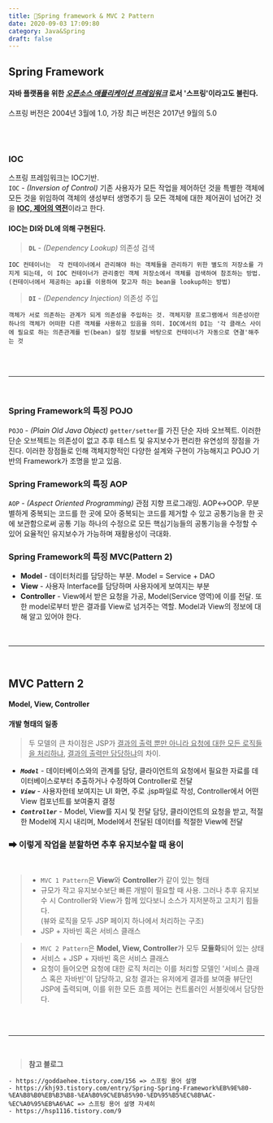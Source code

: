 ```yaml
---
title: 🔌Spring framework & MVC 2 Pattern
date: 2020-09-03 17:09:80
category: Java&Spring
draft: false
---
```


## Spring Framework

#### 자바 플랫폼을 위한 <u>_오픈소스 애플리케이션 프레임워크_</u> 로서 '스프링'이라고도 불린다.

스프링 버전은 2004년 3월에 1.0, 가장 최근 버전은 2017년 9월의 5.0

<br><br>

### IOC

스프링 프레임워크는 IOC기반.  
`IOC` - _(Inversion of Control)_ 기존 사용자가 모든 작업을 제어하던 것을 특별한 객체에 모든 것을 위임하여 객체의 생성부터 생명주기 등 모든 객체에 대한 제어권이 넘어간 것을 <u>**IOC, 제어의 역전**</u>이라고 한다.

#### IOC는 **DI**와 **DL**에 의해 구현된다.

> **`DL`** - _(Dependency Lookup)_ 의존성 검색

    IOC 컨테이너는  각 컨테이너에서 관리해야 하는 객체들을 관리하기 위한 별도의 저장소를 가지게 되는데, 이 IOC 컨테이너가 관리중인 객체 저장소에서 객체를 검색하여 참조하는 방법.(컨테이너에서 제공하는 api를 이용하여 찾고자 하는 bean을 lookup하는 방법)

> **`DI`** - _(Dependency Injection)_ 의존성 주입

    객체가 서로 의존하는 관계가 되게 의존성을 주입하는 것. 객체지향 프로그램에서 의존성이란 하나의 객체가 어떠한 다른 객체를 사용하고 있음을 의미. IOC에서의 DI는 '각 클래스 사이에 필요로 하는 의존관계를 빈(bean) 설정 정보를 바탕으로 컨테이너가 자동으로 연결'해주는 것

<br><br>

---

<br>

### Spring Framework의 특징 **POJO**

`POJO` - _(Plain Old Java Object)_ `getter/setter`를 가진 단순 자바 오브젝트. 이러한 단순 오브젝트는 의존성이 없고 추후 테스트 및 유지보수가 편리한 유연성의 장점을 가진다. 이러한 장점들로 인해 객체지향적인 다양한 설계와 구현이 가능해지고 POJO 기반의 Framework가 조명을 받고 있음.

### Spring Framework의 특징 **AOP**

`AOP` - _(Aspect Oriented Programming)_ 관점 지향 프로그래밍. AOP↔OOP. 무분별하게 중복되는 코드를 한 곳에 모아 중복되는 코드를 제거할 수 있고 공통기능을 한 곳에 보관함으로써 공통 기능 하나의 수정으로 모든 핵심기능들의 공통기능을 수정할 수 있어 요율적인 유지보수가 가능하며 재활용성이 극대화.

### Spring Framework의 특징 **MVC(Pattern 2)**

- **Model** - 데이터처리를 담당하는 부분. Model = Service + DAO
- **View** - 사용자 Interface를 담당하며 사용자에게 보여지는 부분
- **Controller** - View에서 받은 요청을 가공, Model(Service 영역)에 이를 전달. 또한 model로부터 받은 결과를 View로 넘겨주는 역할. Model과 View의 정보에 대해 알고 있어야 한다.  
  <br><br>

---

<br>

## MVC Pattern 2

#### **M**odel, **V**iew, **C**ontroller

#### 개발 형태의 일종

> 두 모델의 큰 차이점은 JSP가 <u>결과의 출력 뿐만 아니라 요청에 대한 모든 로직들을 처리하냐</u>, <u>결과의 출력만 담당하냐</u>의 차이.

- **_`Model`_** - 데이터베이스와의 관계를 담당, 클라이언트의 요청에서 필요한 자료를 데이터베이스로부터 추출하거나 수정하여 Controller로 전달
- **_`View`_** - 사용자한테 보여지는 UI 화면, 주로 .jsp파일로 작성, Controller에서 어떤 View 컴포넌트를 보여줄지 결정
- **_`Controller`_** - Model, View를 지시 및 전달 담당, 클라이언트의 요청을 받고, 적절한 Model에 지시 내리며, Model에서 전달된 데이터를 적절한 View에 전달

### ➡ 이렇게 작업을 분할하면 추후 유지보수할 때 용이

<br>

> - `MVC 1 Pattern`은 **View**와 **Controller**가 같이 있는 형태
> - 규모가 작고 유지보수보단 빠른 개발이 필요할 때 사용. 그러나 추후 유지보수 시 Controller와 View가 함께 있다보니 소스가 지저분하고 고치기 힘들다.  
>   (뷰와 로직을 모두 JSP 페이지 하나에서 처리하는 구조)
> - JSP + 자바빈 혹은 서비스 클래스

> - `MVC 2 Pattern`은 **Model, View, Controller**가 모두 **모듈화**되어 있는 상태
> - 서비스 + JSP + 자바빈 혹은 서비스 클래스
> - 요청이 들어오면 요청에 대한 로직 처리는 이를 처리할 모델인 '서비스 클래스 혹은 자바빈'이 담당하고, 요청 결과는 유저에게 결과를 보여줄 뷰단인 JSP에 출력되며, 이를 위한 모든 흐름 제어는 컨트롤러인 서블릿에서 담당한다.

<br><br>

---

<br>

> **참고 블로그**

    - https://goddaehee.tistory.com/156 => 스프링 용어 설명
    - https://khj93.tistory.com/entry/Spring-Spring-Framework%EB%9E%80-%EA%B8%B0%EB%B3%B8-%EA%B0%9C%EB%85%90-%ED%95%B5%EC%8B%AC-%EC%A0%95%EB%A6%AC => 스프링 용어 설명 자세히
    - https://hsp1116.tistory.com/9
